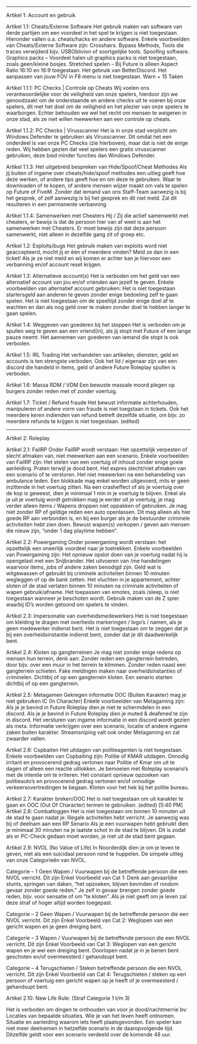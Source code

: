 -------------------------------------------------------------------------------------------------------------------------------------------------------------------
Artikel 1: Account en gebruik

Artikel 1.1: Cheats/Externe Software
Het gebruik maken van software van derde partijen om een voordeel in het spel te krijgen is niet toegestaan.
Hieronder vallen o.a. cheats/hacks en andere software.
Enkele voorbeelden van Cheats/Externe Software zijn:
Crosshairs.
Bypass Methods, Tools die traces verwijderd bijv. USBOblivion of soortgelijke tools.
Spoofing software.
Graphics packs – Voordeel halen uit graphics packs is niet toegestaan, zoals geen/kleine bosjes.
Stretched spelen – Bij Future is alleen Aspect Ratio 16:10 en 16:9 toegestaan.
Het gebruik van BetterDiscord.
Het aanpassen van jouw FOV in F8 menu is niet toegestaan.
Warn + 15 Taken


Artikel 1.1.1: PC Checks | Controle op Cheats
Wij voelen ons verantwoordelijke voor de veiligheid van onze spelers, hierdoor zijn we genoodzaakt om de onderstaande en andere checks uit te voeren bij onze spelers, dit met het doel om de veiligheid en het plezier van onze spelers te waarborgen.
Echter behouden we wel het recht om mensen te weigeren in onze stad, als ze niet willen meewerken aan een controle op cheats.


Artikel 1.1.2: PC Checks | Virusscanner
Het is in onze stad verplicht om Windows Defender te gebruiken als Virusscanner.
Dit omdat het een onderdeel is van onze PC Checks (zie hierboven), maar dat is niet de enige reden.
Wij hebben gezien dat veel spelers een gratis virusscanner gebruiken, deze bied minder functies dan Windows Defender.


Artikel 1.1.3: Het uitgebreid bespreken van Hide/Spoof/Cheat Methodes
Als jij buiten of ingame over cheats/hide/spoof methodes een uitleg geeft hoe deze werken, of andere tips geeft hoe en om deze te gebruiken.
Waar te downloaden of te kopen, of andere mensen wijzer maakt om vals te spelen op Future of FiveM.
Zonder dat iemand van ons Staff-Team aanwezig is bij het gesprek, of zelf aanwezig is bij het gesprek en dit niet meld.
Zal dit resulteren in een permanente verbanning


Artikel 1.1.4: Samenwerken met Cheaters
Hij / Zij die actief samenwerkt met cheaters, er bewijs is dat de persoon hier van af weet is aan het samenwerken met Cheaters.
Er moet bewijs zijn dat deze persoon samenwerkt, niet alleen in dezelfde gang zit of groep etc.


Artikel 1.2: Exploits/bugs 
Het gebruik maken van exploits word niet geaccepteerd, mocht jij er één of meerdere vinden? Meld ze dan in een ticket!
Als je ze niet meld en wij komen er achter kan je hiervoor een verbanning en/of account reset krijgen.


Artikel 1.3: Alternatieve account(s)
Het is verboden om het geld van een alternatief account van jou en/of vrienden aan jezelf te geven.
Enkele voorbeelden van alternatief account gebruiken:
Het is niet toegestaan startersgeld aan anderen te geven zonder enige bedoeling zelf te gaan spelen.
Het is niet toegestaan om de speeltijd zonder enige doel af te wachten en dan als nog geld over te maken zonder doel te hebben langer te gaan spelen.


Artikel 1.4: Weggeven van goederen bij het stoppen
Het is verboden om je spullen weg te geven aan een vriend(in), als jij stopt met Future of een lange pauze neemt.
Het aannemen van goederen van iemand die stopt is ook verboden.


Artikel 1.5: IRL Trading
Het verhandelen van artikelen, diensten, geld en accounts is ten strengste verboden.
Ook het lid / eigenaar zijn van een discord die handeld in items, geld of andere Future Roleplay spullen is verboden.


Artikel 1.6: Massa RDM / VDM
Een bewuste massale moord plegen op burgers zonder reden met of zonder voertuig.


Artikel 1.7: Ticket / Refund fraude
Het bewust informatie achterhouden, manipuleren of andere vorm van fraude is niet toegstaan in tickets.
Ook het meerdere keren indienden van refund betreft dezelfde situatie, om bijv. zo meerdere refunds te krijgen is niet toegestaan. (edited)


--------------------------------------------------------------------------------------------------------------------------------------------
Artikel 2: Roleplay

Artikel 2.1: FailRP
Onder FailRP wordt verstaan: Het opzettelijk verpesten of slecht afmaken van, niet meewerken aan een scenario.
Enkele voorbeelden van FailRP zijn:
Het stelen van een voertuig of inhoud zonder enige goeie aanleiding.
Praten terwijl je dood bent.
Het expres slecht/niet afmaken van een scenario of te verstoren.
Het niet meewerken na een behandeling van ambulance leden.
Een blokkade mag enkel worden uitgevoerd, mits er geen inzittende in het voertuig zitten.
Na een crasheffect of als je voertuig over de kop is geweest, dien je minimaal 1 min in je voertuig te blijven.
Enkel als je uit je voertuig wordt getrokken mag je eerder uit je voertuig, je mag verder alleen items / Wapens droppen niet oppakken of gebruiken.
Je mag niet zonder RP of geldige reden een auto openlassen.
Dit mag alleen als hier goede RP aan verbonden is, en bij een burger als je de bestuurder criminele activiteiten hebt zien doen.
Bewust wapen(s) verkopen / geven aan mensen die nieuw zijn, “onder 1 dag playtime hebben“.


Artikel 2.2: Powergaming
Onder powergaming wordt verstaan: het opzettelijk een oneerlijk voordeel naar je toetrekken.
Enkele voorbeelden van Powergaming zijn:
Het opnieuw opslot doen van je voertuig nadat hij is opengelast met een Snijbrander.
Het uitvoeren van /me handelingen waarvoor items, jobs of andere zaken benodigd zijn.
Geld wat is witgewassen of gebruikt bij criminele activiteiten binnen 10 minuten wegleggen of op de bank zetten.
Het vluchten in je appartement, achter sloten of de stad verlaten binnen 10 minuten na criminale activiteiten of wapen gebruik/afname.
Het toepassen van emotes, zoals /sleep, is niet toegestaan wanneer je beschoten wordt.
Gebruik maken van de Z spier waarbij ID’s worden getoond om spelers te vinden.


Artikel 2.3: Impersonatie van overheidsmedewerkers
Het is niet toegestaan om kleiding te dragen met overheids markeringen / logo’s / namen, als je geen medewerker indienst bent.
Het is niet toegestaan om te zeggen dat je bij een overheidsinstantie indienst bent, zonder dat je dit daadwerkelijk bent.


Artikel 2.4: Kloten op gangterreinen
Je mag niet zonder enige redens op mensen hun terrein, denk aan:
Zonder reden een gangterrein betreden, door bijv. over een muur in het terrein te klimmen.
Zonder reden naast een gangterrein schieten.
Fake meldingen maken naar overheidsinstanties of criminelen.
Dichtbij of op een gangterrein kloten.
Een senario starten dichtbij of op een gangterrein.


Artikel 2.5: Metagamen
Gekregen informatie OOC (Buiten Karakter) mag je niet gebruiken IC (In Character)
Enkele voorbeelden van Metagaming zijn:
Als je je bevind in Future Roleplay dien je niet te schermdelen in een discord.
Als je je bevind in Future Roleplay dien je muted & deafened te zijn in discord.
Het versturen van ingame informatie in een discord wordt gezien als meta.
Informatie verkrijgen over een scenario, locatie of andere ingame zaken buiten karakter.
Streamsniping valt ook onder Metagaming en zal zwaarder vallen.


Artikel 2.6: Copbaiten
Het uitdagen van politieagenten is niet toegestaan.
Enkele voorbeelden van Copbaiting zijn:
Politie of KMAR uitdagen.
Onnodig irritant en provocerend gedrag vertonen naar Politie of Kmar om uit te dagen of alleen een reactie uitlokken.
Je bemoeien met Roleplay scenario’s met de intentie om te irriteren.
Het constant opnieuw opzoeken van politieauto’s en provocerend gedrag vertonen en/of onnodige verkeersovertredingen te begaan.
Kloten voor het hek bij het politie bureau.


Artikel 2.7: Karakter breken/OOC
Het is niet toegestaan om uit karakter te gaan en OOC (Out Of Character) termen te gebruiken. (edited)
[5:40 PM]
Artikel 2.8: Combatloggen
Het is niet toegestaan om binnen 10 minuten uit de stad te gaan nadat je:
Illegale activiteiten hebt verricht.
Je aanwezig was bij of deelnam aan een RP Senario
Als je een vuurwapen hebt gebruikt dien je minimaal 30 minuten na je laatste schot in de stad te blijven.
Dit is zodat als er PC-Check gedaan moet worden, je niet uit de stad bent gegaan.


Artikel 2.9: NVOL (No Value of Life)
In Noorderdijk dien je om je leven te geven, niet als een suicidaal persoon rond te huppelen.
De simpele uitleg van onze Categorieën van NVOL.

Categorie – 1 Geen Wapen / Vuurwapen bij de betreffende persoon die een NVOL verricht.
Dit zijn Enkel Voorbeeld van Cat 1:
Denk aan gevaarlijke stunts, springen van daken, “het opzoeken, blijven bevinden of rondom gevaar zonder goede reden.”
Je zelf in gevaar brengen zonder goede reden, bijv. voor sensatie of om “te kloten”.
Als je niet geeft om je leven zal deze straf of hoger altijd worden toegepast.

Categorie – 2 Geen Wapen / Vuurwapen bij de betreffende persoon die een NVOL verricht.
Dit zijn Enkel Voorbeeld van Cat 2:
Weglopen van een gericht wapen en je geen dreiging bent.

Categorie – 3 Wapen / Vuurwapen bij de betreffende persoon die een NVOL verricht.
Dit zijn Enkel Voorbeeld van Cat 3:
Weglopen van een gericht wapen en je wel een dreiging bent. Doorlopen nadat je in je benen bent geschoten en/of overmeesterd / gehandsupt bent.

Categorie – 4 Terugschieten / Steken betreffende persoon die een NVOL verricht.
Dit zijn Enkel Voorbeeld van Cat 4:
Terugschieten / steken op een persoon of voertuig een gericht wapen op je heeft of je overmeesterd / gehandsupt bent.


Artikel 2.10: New Life Rule: (Straf Categorie 1 t/m 3)

Het is verboden om dingen te onthouden van voor je dood/nachtmerrie bv:
Locaties van bepaalde situaties.
Wie je van het leven heeft ontnomen.
Situatie en aanleiding waarom iets heeft plaatsgevonden.
Een speler kan niet meer deelnemen in hetzelfde scenario in de daaropvolgende tijd. Ditzelfde geldt voor een scenario verdeeld over de komende 48 uur.
